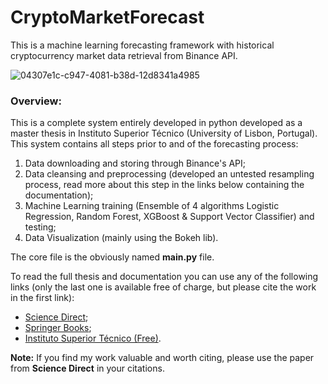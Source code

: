 # CryptoMarketForecast
This is a machine learning forecasting framework with historical cryptocurrency market data retrieval from Binance API.

![04307e1c-c947-4081-b38d-12d8341a4985](https://user-images.githubusercontent.com/38635941/136774875-342aabf9-a4d7-48e5-8c35-e351efd032d4.jpg)
### Overview:
This is a complete system entirely developed in python developed as a master thesis in Instituto Superior Técnico (University of Lisbon, Portugal).
This system contains all steps prior to and of the forecasting process:
1. Data downloading and storing through Binance's API;
2. Data cleansing and preprocessing (developed an untested resampling process, read more about this step in the links below containing the documentation);
3. Machine Learning training (Ensemble of 4 algorithms Logistic Regression, Random Forest, XGBoost & Support Vector Classifier) and testing;
4. Data Visualization (mainly using the Bokeh lib).

The core file is the obviously named **main.py** file. 

To read the full thesis and documentation you can use any of the following links (only the last one is available free of charge, but please cite the work in the first link):
- [Science Direct](https://www.sciencedirect.com/science/article/abs/pii/S1568494620301277);
- [Springer Books](https://www.springer.com/gp/book/9783030683788?utm_campaign=3_pier05_buy_print&utm_content=en_08082017&utm_medium=referral&utm_source=google_books#otherversion=9783030683795);
- [Instituto Superior Técnico (Free)](https://fenix.tecnico.ulisboa.pt/cursos/meec/dissertacao/1128253548921836).

**Note:** If you find my work valuable and worth citing, please use the paper from **Science Direct** in your citations.

